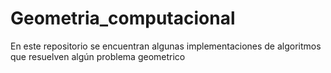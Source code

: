 # Geometria_computacional
En este repositorio se encuentran algunas implementaciones de algoritmos que resuelven algún problema geometrico
